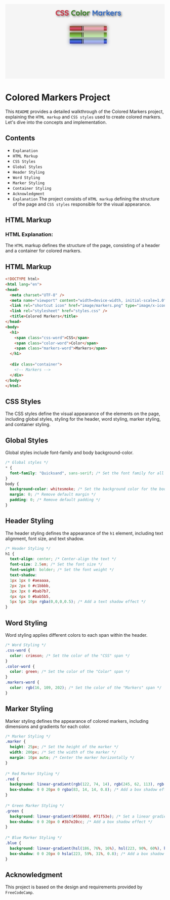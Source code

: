 ![Colored Markers Project](colored_markers_image.png)
# Colored Markers Project
This `README` provides a detailed walkthrough of the Colored Markers project, explaining the `HTML markup` and `CSS styles` used to create colored markers. Let's dive into the concepts and implementation.

## Contents
+ `Explanation`
+ `HTML Markup`
+ `CSS Styles`
+ `Global Styles`
+ `Header Styling`
+ `Word Styling`
+ `Marker Styling`
+ `Container Styling`
+ `Acknowledgment`
+ `Explanation`
The project consists of `HTML markup` defining the structure of the page and `CSS styles` responsible for the visual appearance.

## HTML Markup
### HTML Explanation:
The `HTML` markup defines the structure of the page, consisting of a header and a container for colored markers.

## HTML Markup
```html
<!DOCTYPE html>
<html lang="en">
<head>
  <meta charset="UTF-8" />
  <meta name="viewport" content="width=device-width, initial-scale=1.0" />
  <link rel="shortcut icon" href="image/markers.png" type="image/x-icon" />
  <link rel="stylesheet" href="styles.css" />
  <title>Colored Markers</title>
</head>
<body>
  <h1>
    <span class="css-word">CSS</span>
    <span class="color-word">Color</span>
    <span class="markers-word">Markers</span>
  </h1>
  
  <div class="container">
    <!-- Markers -->
  </div>
</body>
</html>
```
## CSS Styles
The CSS styles define the visual appearance of the elements on the page, including global styles, styling for the header, word styling, marker styling, and container styling.

## Global Styles
Global styles include font-family and body background-color.
```css
/* Global styles */
* {
  font-family: "Quicksand", sans-serif; /* Set the font family for all elements */
}
body {
  background-color: whitesmoke; /* Set the background color for the body */
  margin: 0; /* Remove default margin */
  padding: 0; /* Remove default padding */
}
```
## Header Styling
The header styling defines the appearance of the `h1` element, including text alignment, font size, and text shadow.
```css
/* Header Styling */
h1 {
  text-align: center; /* Center-align the text */
  font-size: 2.5em; /* Set the font size */
  font-weight: bolder; /* Set the font weight */
  text-shadow:
  1px 1px 0 #aeaaaa, 
  2px 2px 0 #c1bbbb, 
  3px 3px 0 #bab7b7, 
  4px 4px 0 #bab5b5, 
  5px 5px 10px rgba(0,0,0,0.5); /* Add a text shadow effect */
}
```
## Word Styling
Word styling applies different colors to each span within the header.
```css
/* Word Styling */
.css-word {
  color: crimson; /* Set the color of the "CSS" span */
}
.color-word {
  color: green; /* Set the color of the "Color" span */
}
.markers-word {
  color: rgb(16, 109, 202); /* Set the color of the "Markers" span */
}
```
## Marker Styling
Marker styling defines the appearance of colored markers, including dimensions and gradients for each color.
```css
/* Marker Styling */
.marker {
  height: 25px; /* Set the height of the marker */
  width: 200px; /* Set the width of the marker */
  margin: 10px auto; /* Center the marker horizontally */
}

/* Red Marker Styling */
.red {
  background: linear-gradient(rgb(122, 74, 14), rgb(245, 62, 113), rgb(162, 27, 27)); /* Set a linear gradient background for red marker */
  box-shadow: 0 0 20px 0 rgba(83, 14, 14, 0.8); /* Add a box shadow effect */
}

/* Green Marker Styling */
.green {
  background: linear-gradient(#55680d, #71f53e); /* Set a linear gradient background for green marker */
  box-shadow: 0 0 20px 0 #3b7e20cc; /* Add a box shadow effect */
}

/* Blue Marker Styling */
.blue {
  background: linear-gradient(hsl(186, 76%, 16%), hsl(223, 90%, 60%), hsl(240, 56%, 42%)); /* Set a linear gradient background for blue marker */
  box-shadow: 0 0 20px 0 hsla(223, 59%, 31%, 0.8); /* Add a box shadow effect */
}
```
## Acknowledgment
This project is based on the design and requirements provided by `FreeCodeCamp`.




